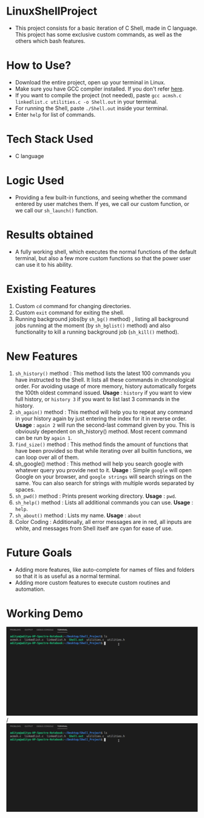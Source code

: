 # LinuxShellProject

- This project consists for a basic iteration of C Shell, made in C language. This project has some exclusive custom commands, as well as the others which bash features.

# How to Use?

- Download the entire project, open up your terminal in Linux.
- Make sure you have GCC compiler installed. If you don't refer [here](https://linuxize.com/post/how-to-install-gcc-compiler-on-ubuntu-18-04/).
- If you want to compile the project (not needed), paste `gcc acmsh.c linkedlist.c utilities.c -o Shell.out` in your terminal.
- For running the Shell, paste `./Shell.out` inside your terminal.
- Enter `help` for list of commands.

# Tech Stack Used

- C language

# Logic Used

- Providing a few built-in functions, and seeing whether the command entered by user matches them. If yes, we call our custom function, or we call our `sh_launch()` function.

# Results obtained

- A fully working shell, which executes the normal functions of the default terminal, but also a few more custom functions so that the power user can use it to his ability.

# Existing Features

1. Custom `cd` command for changing directories.
2. Custom `exit` command for exiting the shell.
3. Running background jobs(by `sh_bg()` method) , listing all background jobs running at the moment (by `sh_bglist()` method) and also functionality to kill a running background job (`sh_kill()` method).

# New Features

1. `sh_history()` method : This method lists the latest 100 commands you have instructed to the Shell. It lists all these commands in chronological order. For avoiding usage of more memory, history automatically forgets the 100th oldest command issued. **Usage** : `history` if you want to view full history, or `history 3` if you want to list last 3 commands in the history.
2. `sh_again()` method : This method will help you to repeat any command in your history again by just entering the index for it in reverse order. **Usage** : `again 2` will run the second-last command given by you. This is obviously dependent on sh_history() method. Most recent command can be run by `again 1`.
3. `find_size()` method : This method finds the amount of functions that have been provided so that while iterating over all builtin functions, we can loop over all of them.
4. sh_google() method : This method will help you search google with whatever query you provide next to it. **Usage** : Simple `google` will open Google on your browser, and `google strings` will search strings on the same. You can also search for strings with multiple words separated by spaces.
5. `sh_pwd()` method : Prints present working directory. **Usage** : `pwd`.
6. `sh_help()` method : Lists all additional commands you can use. **Usage** : `help`.
7. `sh_about()` method : Lists my name. **Usage** : `about`
8. Color Coding : Additionally, all error messages are in red, all inputs are white, and messages from Shell itself are cyan for ease of use.

# Future Goals

- Adding more features, like auto-complete for names of files and folders so that it is as useful as a normal terminal.
- Adding more custom features to execute custom routines and automation.

# Working Demo
![Working demo of this project](demo.gif) / ![](demo.gif)
